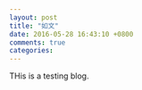 ```yaml
---
layout: post
title: "如文"
date: 2016-05-28 16:43:10 +0800
comments: true
categories: 
---
```


THis is a testing blog.
